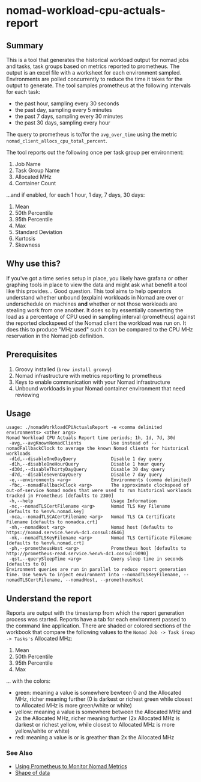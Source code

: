 # nomad-workload-cpu-actuals-report

## Summary

This is a tool that generates the historical workload output for nomad jobs and tasks, task groups based on metrics reported to prometheus. The output is an excel file with a worksheet for each environment sampled. Environments are polled concurrently to reduce the time it takes for the output to generate. The tool samples prometheus at the following intervals for each task:

- the past hour, sampling every 30 seconds
- the past day, sampling every 5 minutes
- the past 7 days, sampling every 30 minutes
- the past 30 days, sampling every hour

The query to prometheus is to/for the `avg_over_time` using the metric `nomad_client_allocs_cpu_total_percent`.

The tool reports out the following once per task group per environment:

1. Job Name
2. Task Group Name
3. Allocated MHz
4. Container Count

...and if enabled, for each 1 hour, 1 day, 7 days, 30 days:

1. Mean
2. 50th Percentile
3. 95th Percentile
4. Max
5. Standard Deviation
6. Kurtosis
7. Skewness

## Why use this?

If you've got a time series setup in place, you likely have grafana or other graphing tools in place to view the data and might ask what benefit a tool like this provides... Good question. This tool aims to help operators understand whether unbound (explain) workloads in Nomad are over or underschedule on machines **and** whether or not those workloads are stealing work from one another. It does so by essentially converting the load as a percentage of CPU used in sampling interval (prometheus) against the reported clockspeed of the Nomad client the workload was run on. It does this to produce "MHz used" such it can be compared to the CPU MHz reservation in the Nomad job definition.

## Prerequisites

1. Groovy installed (`brew install groovy`)
2. Nomad infrastructure with metrics reporting to prometheus
3. Keys to enable communication with your Nomad infrastructure
4. Unbound workloads in your Nomad container environment that need reviewing

## Usage

```
usage: ./nomadWorkloadCPUActualsReport -e <comma delimited environments> <other args>
Nomad Workload CPU Actuals Report time periods; 1h, 1d, 7d, 30d
 -avg,--avgKnownNomadClients           Use instead of --nomadFallbackClock to average the known Nomad clients for historical workloads
 -d1d,--disableOneDayQuery             Disable 1 day query
 -d1h,--disableOneHourQuery            Disable 1 hour query
 -d30d,--disableThirtyDayQuery         Disable 30 day query
 -d7d,--disableSevenDayQuery           Disable 7 day query
 -e,--environments <arg>               Environments (comma delimited)
 -fbc,--nomadFallbackClock <arg>       The approximate clockspeed of out-of-service Nomad nodes that were used to run historical workloads tracked in Prometheus [defaults to 2300]
 -h,--help                             Usage Information
 -nc,--nomadTLSCertFilename <arg>      Nomad TLS Key Filename [defaults to %env%.nomad.key]
 -nca,--nomadTLSCACertFilename <arg>   Nomad TLS CA Certificate Filename [defaults to nomadca.crt]
 -nh,--nomadHost <arg>                 Nomad host [defaults to https://nomad.service.%env%-dc1.consul:4646]
 -nk,--nomadTLSKeyFilename <arg>       Nomad TLS Certificate Filename [defaults to %env%.nomad.crt]
 -ph,--prometheusHost <arg>            Prometheus host [defaults to http://prometheus-read.service.%env%-dc1.consul:9090]
 -qst,--querySleepTime <arg>           Query sleep time in seconds [defaults to 0]
Environment queries are run in parallel to reduce report generation time. Use %env% to inject environment into --nomadTLSKeyFilename, --nomadTLSCertFilename, --nomadHost, --prometheusHost
```

## Understand the report

Reports are output with the timestamp from which the report generation process was started. Reports have a tab for each environment passed to the command line application. There are shaded or colored sections of the workbook that compare the following values to the `Nomad Job -> Task Group -> Tasks's` Allocated MHz:

1. Mean
2. 50th Percentile
3. 95th Percentile
4. Max

... with the colors:

- green: meaning a value is somewhere bewteen 0 and the Allocated MHz, richer meaning further (0 is darkest or richest green while closest to Allocated MHz is more green/white or white)
- yellow: meaning a value is somewhere between the Allocated MHz and 2x the Allocated MHz, richer meaning further (2x Allocated MHz is darkest or richest yellow, while closest to Allocated MHz is more yellow/white or white)
- red: meaning a value is or is greather than 2x the Allocated MHz

### See Also

- [Using Prometheus to Monitor Nomad Metrics](https://www.nomadproject.io/guides/operations/monitoring-and-alerting/prometheus-metrics.html)
- [Shape of data](https://brownmath.com/stat/shape.htm)
